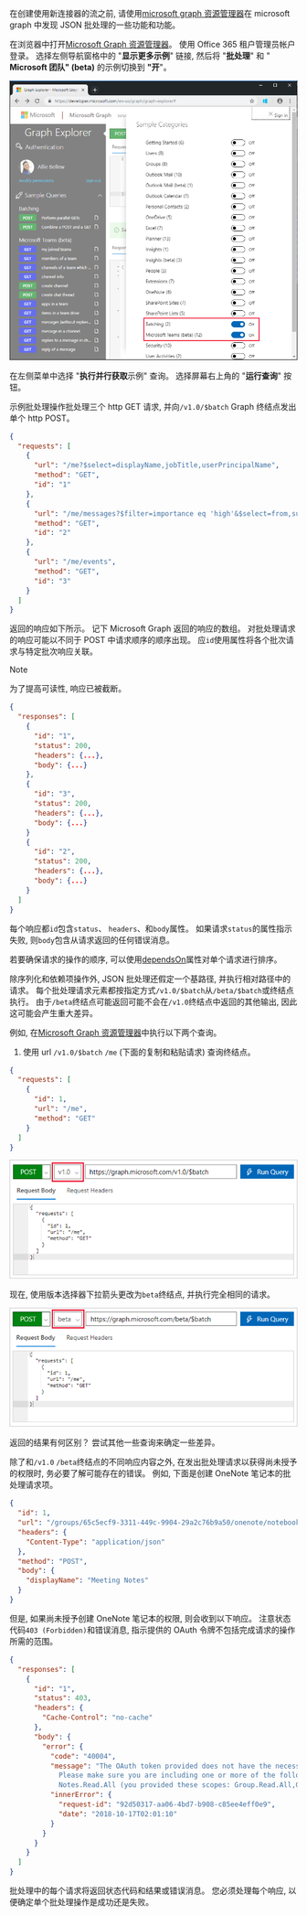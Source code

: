 <!-- markdownlint-disable MD002 MD041 -->

在创建使用新连接器的流之前, 请使用[microsoft graph 资源管理器](https://developer.microsoft.com/graph/graph-explorer)在 microsoft graph 中发现 JSON 批处理的一些功能和功能。

在浏览器中打开[Microsoft Graph 资源管理器](https://developer.microsoft.com/graph/graph-explorer)。 使用 Office 365 租户管理员帐户登录。 选择左侧导航窗格中的 "**显示更多示例**" 链接, 然后将 "**批处理**" 和 " **Microsoft 团队" (beta)** 的示例切换到 **"开**"。

![图浏览器中的 "显示更多示例" 对话框的屏幕截图](./images/graph-explore1.png)

在左侧菜单中选择 "**执行并行获取**示例" 查询。 选择屏幕右上角的 "**运行查询**" 按钮。

示例批处理操作批处理三个 http GET 请求, 并向`/v1.0/$batch` Graph 终结点发出单个 http POST。

```json
{
  "requests": [
    {
      "url": "/me?$select=displayName,jobTitle,userPrincipalName",
      "method": "GET",
      "id": "1"
    },
    {
      "url": "/me/messages?$filter=importance eq 'high'&$select=from,subject,receivedDateTime,bodyPreview",
      "method": "GET",
      "id": "2"
    },
    {
      "url": "/me/events",
      "method": "GET",
      "id": "3"
    }
  ]
}
```

返回的响应如下所示。 记下 Microsoft Graph 返回的响应的数组。 对批处理请求的响应可能以不同于 POST 中请求顺序的顺序出现。 应`id`使用属性将各个批次请求与特定批次响应关联。

> [!NOTE]
> 为了提高可读性, 响应已被截断。

```json
{
  "responses": [
    {
      "id": "1",
      "status": 200,
      "headers": {...},
      "body": {...}
    },
    {
      "id": "3",
      "status": 200,
      "headers": {...},
      "body": {...}
    }
    {
      "id": "2",
      "status": 200,
      "headers": {...},
      "body": {...}
    }
  ]
}
```

每个响应都`id`包含`status`、 `headers`、和`body`属性。 如果请求`status`的属性指示失败, 则`body`包含从请求返回的任何错误消息。

若要确保请求的操作的顺序, 可以使用[dependsOn](https://docs.microsoft.com/graph/json-batching#sequencing-requests-with-the-dependson-property)属性对单个请求进行排序。

除序列化和依赖项操作外, JSON 批处理还假定一个基路径, 并执行相对路径中的请求。 每个批处理请求元素都按指定方式`/v1.0/$batch`从`/beta/$batch`或终结点执行。 由于`/beta`终结点可能返回可能不会在`/v1.0`终结点中返回的其他输出, 因此这可能会产生重大差异。

例如, 在[Microsoft Graph 资源管理器](https://developer.microsoft.com/graph/graph-explorer)中执行以下两个查询。

1. 使用 url `/v1.0/$batch` `/me` (下面的复制和粘贴请求) 查询终结点。

```json
{
  "requests": [
    {
      "id": 1,
      "url": "/me",
      "method": "GET"
    }
  ]
}
```

![选择了 v1.0 的 Graph 浏览器中批查询的屏幕截图](./images/graph-explore3.png)

现在, 使用版本选择器下拉箭头更改为`beta`终结点, 并执行完全相同的请求。

![图-浏览-4](./images/graph-explore4.png)

返回的结果有何区别？ 尝试其他一些查询来确定一些差异。

除了和`/v1.0` `/beta`终结点的不同响应内容之外, 在发出批处理请求以获得尚未授予的权限时, 务必要了解可能存在的错误。 例如, 下面是创建 OneNote 笔记本的批处理请求项。

```json
{
  "id": 1,
  "url": "/groups/65c5ecf9-3311-449c-9904-29a2c76b9a50/onenote/notebooks",
  "headers": {
    "Content-Type": "application/json"
  },
  "method": "POST",
  "body": {
    "displayName": "Meeting Notes"
  }
}
```

但是, 如果尚未授予创建 OneNote 笔记本的权限, 则会收到以下响应。 注意状态代码`403 (Forbidden)`和错误消息, 指示提供的 OAuth 令牌不包括完成请求的操作所需的范围。

```json
{
  "responses": [
    {
      "id": "1",
      "status": 403,
      "headers": {
        "Cache-Control": "no-cache"
      },
      "body": {
        "error": {
          "code": "40004",
          "message": "The OAuth token provided does not have the necessary scopes to complete the request.
            Please make sure you are including one or more of the following scopes: Notes.ReadWrite.All,
            Notes.Read.All (you provided these scopes: Group.Read.All,Group.ReadWrite.All,User.Read,User.Read.All)",
          "innerError": {
            "request-id": "92d50317-aa06-4bd7-b908-c85ee4eff0e9",
            "date": "2018-10-17T02:01:10"
          }
        }
      }
    }
  ]
}
```

批处理中的每个请求将返回状态代码和结果或错误消息。 您必须处理每个响应, 以便确定单个批处理操作是成功还是失败。